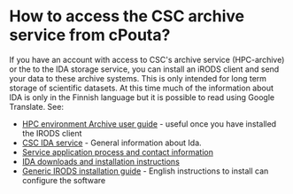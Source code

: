 # How to access the CSC archive service from cPouta?

If you have an account with access to CSC's archive service (HPC-archive) or the to the IDA storage service, you can install an iRODS client and send your data to these archive systems. This is only intended for long term storage of scientific datasets. At this time much of the information about IDA is only in the Finnish language but it is possible to read using Google Translate. See:

*   [HPC environment Archive user guide](https://research.csc.fi/csc-guide-archiving-data-to-the-archive-servers) - useful once you have installed the IRODS client
*   [CSC IDA service](https://www.tdata.fi/ida) - General information about Ida.
*   [Service application process and contact information](http://avointiede.fi/idan-kayttajaksi)
*   [IDA downloads and installation instructions](http://avointiede.fi/idan-kayttoohjeet)
*   [Generic IRODS installation guide](https://www.irods.org/index.php/Installation#Installing_Additional_Clients) - English instructions to install can configure the software

